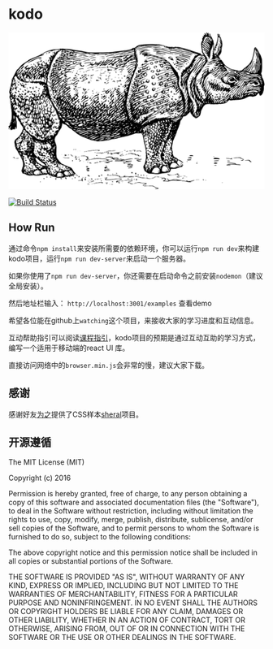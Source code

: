 # kodo

![](rhino.png)

[![Build Status](https://travis-ci.org/mulgore/kodo.svg?branch=master)](https://travis-ci.org/mulgore/kodo)

## How Run

通过命令`npm install`来安装所需要的依赖环境，你可以运行`npm run dev`来构建kodo项目，运行`npm run dev-server`来启动一个服务器。

如果你使用了`npm run dev-server`，你还需要在启动命令之前安装`nodemon`（建议全局安装）。

然后地址栏输入： `http://localhost:3001/examples` 查看demo

希望各位能在github上`watching`这个项目，来接收大家的学习进度和互动信息。

互动帮助指引可以阅读[课程指引](https://github.com/mulgore/kodo/wiki/%E8%AF%BE%E7%A8%8B%E6%8C%87%E5%BC%95)，kodo项目的预期是通过互动互助的学习方式，编写一个适用于移动端的react UI 库。


直接访问网络中的`browser.min.js`会非常的慢，建议大家下载。

## 感谢

感谢好友[为之](https://github.com/marvin1023)提供了CSS样本[sheral](https://github.com/imweb/sheral)项目。

## 开源遵循

The MIT License (MIT)

Copyright (c) 2016

Permission is hereby granted, free of charge, to any person obtaining a copy
of this software and associated documentation files (the "Software"), to deal
in the Software without restriction, including without limitation the rights
to use, copy, modify, merge, publish, distribute, sublicense, and/or sell
copies of the Software, and to permit persons to whom the Software is
furnished to do so, subject to the following conditions:

The above copyright notice and this permission notice shall be included in all
copies or substantial portions of the Software.

THE SOFTWARE IS PROVIDED "AS IS", WITHOUT WARRANTY OF ANY KIND, EXPRESS OR
IMPLIED, INCLUDING BUT NOT LIMITED TO THE WARRANTIES OF MERCHANTABILITY,
FITNESS FOR A PARTICULAR PURPOSE AND NONINFRINGEMENT. IN NO EVENT SHALL THE
AUTHORS OR COPYRIGHT HOLDERS BE LIABLE FOR ANY CLAIM, DAMAGES OR OTHER
LIABILITY, WHETHER IN AN ACTION OF CONTRACT, TORT OR OTHERWISE, ARISING FROM,
OUT OF OR IN CONNECTION WITH THE SOFTWARE OR THE USE OR OTHER DEALINGS IN THE
SOFTWARE.
